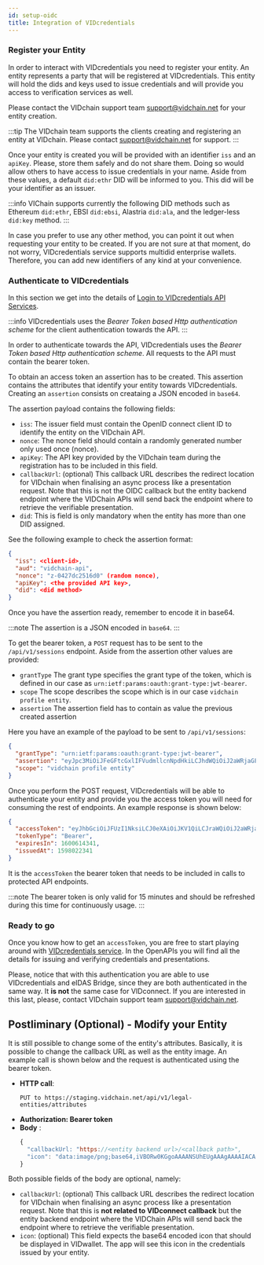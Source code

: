 ```yaml
---
id: setup-oidc
title: Integration of VIDcredentials
---
```


### Register your Entity

In order to interact with VIDcredentials you need to register your entity. An entity represents a party that will be registered at VIDcredentials. This entity will hold the dids and keys used to issue credentials and will provide you access to verification services as well.

Please contact the VIDchain support team [support@vidchain.net](mailto:support@vidchain.net) for your entity creation.

:::tip
The VIDchain team supports the clients creating and registering an entity at VIDchain. Please contact [support@vidchain.net](mailto:support@vidchain.net) for support.
:::

Once your entity is created you will be provided with an identifier `iss` and an `apiKey`. Please, store them safely and do not share them. Doing so would allow others to have access to issue credentials in your name. Aside from these values, a default `did:ethr` DID will be informed to you. This did will be your identifier as an issuer.

:::info
VIChain supports currently the following DID methods such as Ethereum `did:ethr`, EBSI `did:ebsi`, Alastria `did:ala`, and the ledger-less `did:key` method.
:::

In case you prefer to use any other method, you can point it out when requesting your entity to be created. If you are not sure at that moment, do not worry, VIDcredentials service supports multidid enterprise wallets. Therefore, you can add new identifiers of any kind at your convenience.

### Authenticate to VIDcredentials

In this section we get into the details of [Login to VIDcredentials API Services](https://docs.vidchain.net/vidcredentials-openapi/login-to-vi-dcredentials-api-services).

:::info
VIDcredentials uses the _Bearer Token based Http authentication scheme_ for the client authentication towards the API.
:::

In order to authenticate towards the API, VIDcredentials uses the _Bearer Token based Http authentication scheme_. All requests to the API must contain the bearer token.

To obtain an access token an assertion has to be created. This assertion contains the attributes that identify your entity towards VIDcredentials. Creating an `assertion` consists on creataing a JSON encoded in `base64`.

The assertion payload contains the following fields:

- `iss`: The issuer field must contain the OpenID connect client ID to identify the entity on the VIDchain API.
- `nonce`: The nonce field should contain a randomly generated number only used once (nonce).
- `apiKey`: The API key provided by the VIDchain team during the registration has to be included in this field.
- `callbackUrl`: (optional) This callback URL describes the redirect location for VIDchain when finalising an async process like a presentation request. Note that this is not the OIDC callback but the entity backend endpoint where the VIDChain APIs will send back the endpoint where to retrieve the verifiable presentation.
- `did`: This is field is only mandatory when the entity has more than one DID assigned.

See the following example to check the assertion format:

```json
{
  "iss": <client-id>,
  "aud": "vidchain-api",
  "nonce": "z-0427dc2516d0" (random nonce),
  "apiKey": <the provided API key>,
  "did": <did method>
}
```

Once you have the assertion ready, remember to encode it in base64.

:::note
The assertion is a JSON encoded in `base64`.
:::

To get the bearer token, a `POST` request has to be sent to the `/api/v1/sessions` endpoint. Aside from the assertion other values are provided:

- `grantType` The grant type specifies the grant type of the token, which is defined in our case as `urn:ietf:params:oauth:grant-type:jwt-bearer`.
- `scope` The scope describes the scope which is in our case `vidchain profile entity`.
- `assertion` The assertion field has to contain as value the previous created assertion

Here you have an example of the payload to be sent to `/api/v1/sessions`:

```json
{
  "grantType": "urn:ietf:params:oauth:grant-type:jwt-bearer",
  "assertion": "eyJpc3MiOiJFeGFtcGxlIFVudmllcnNpdHkiLCJhdWQiOiJ2aWRjaGFpbi1hcGkiLCJub25jZSI6InotMDQyN2RjMTIzNDU2IiwiYXBpS2V5IjoiMTExMTNkZWYtMjIyMi0zMzMzLTQ0NDQtMTIzNDU2Nzg5MCJ9",
  "scope": "vidchain profile entity"
}
```

Once you perform the POST request, VIDcredentials will be able to authenticate your entity and provide you the access token you will need for consuming the rest of endpoints. An example response is shown below:

```json
{
  "accessToken": "eyJhbGciOiJFUzI1NksiLCJ0eXAiOiJKV1QiLCJraWQiOiJ2aWRjaGFpbi1hcGkifQ.eyJzdWIiOiJFTlRJVFktTkFNRSIsImRpZCI6ImRpZDp2aWQ6MHg3OTc0ZGU2NTY4OEFiNTU0QWZENDk1NWMxMkYzQzk0MjdmM0E4QzFBIiwibm9uY2UiOiJ6LTA0MjdkYzI1MTZkMCIsImlhdCI6MTU5ODAyMjM0MSwiZXhwIjoxNjAwNjE0MzQxLCJhdWQiOiJ2aWRjaGFpbi1hcGkifQ.CbsJxbeMmZj8lS8k_-QH4zPLjvYcWjDDpZ7vrOGFq2R30ZSH4bCoZBz2Ra4LXYMkYjH_jPBikso667baudsI9w",
  "tokenType": "Bearer",
  "expiresIn": 1600614341,
  "issuedAt": 1598022341
}
```

It is the `accessToken` the bearer token that needs to be included in calls to protected API endpoints.

:::note
The bearer token is only valid for 15 minutes and should be refreshed during this time for continuously usage.
:::

### Ready to go

Once you know how to get an `accessToken`, you are free to start playing around with [VIDcredentials service](https://docs.vidchain.net/vidcredentials-openapi/introduction). In the OpenAPIs you will find all the details for issuing and verifying credentials and presentations.

Please, notice that with this authentication you are able to use VIDcredentials and eIDAS Bridge, since they are both authenticated in the same way. It **is not** the same case for VIDconnect. If you are interested in this last, please, contact VIDchain support team [support@vidchain.net](mailto:support@vidchain.net).

## Postliminary (Optional) - Modify your Entity

It is still possible to change some of the entity's attributes. Basically, it is possible to change the callback URL as well as the entity image. An example call is shown below and the request is authenticated using the bearer token.

- **HTTP call**:
  ```
  PUT to https://staging.vidchain.net/api/v1/legal-entities/attributes
  ```
- **Authorization: Bearer token**
- **Body** :
  ```javascript
  {
    "callbackUrl: "https://<entity backend url>/<callback path>",
    "icon": "data:image/png;base64,iVBORw0KGgoAAAANSUhEUgAAAgAAAAIACAIAAAB7GkOtAAABfmlDQ1......" //optional
  }
  ```

Both possible fields of the body are optional, namely:

- `callbackUrl`: (optional) This callback URL describes the redirect location for VIDchain when finalising an async process like a presentation request. Note that this is **not related to VIDconnect callback** but the entity backend endpoint where the VIDChain APIs will send back the endpoint where to retrieve the verifiable presentation.
- `icon`: (optional) This field expects the base64 encoded icon that should be displayed in VIDwallet. The app will see this icon in the credentials issued by your entity.

<!--

## 4. Define the contents of the Verifiable Credentials

Verifiable Credentials contain details about the user to which they are issued. Verifiable Credentials typically contain a number of key-value pairs that describe attributes, or claims, about an individual. While this will be automated shortly, we are creating the credentials schemes manually for now. Then, you will need to prepare the list of items to include in your credentials.`


## 5. Integrate your web application using our API reference

Get ready to integrate VIDChain API in your web application by checking our OpenAPI specification in the following URL: [https://api.vidchain.net/api/v1/api-docs/](https://api.vidchain.net/api/v1/api-docs/)

The following endpoints are available to interact with our API:

![openapi-services](../_media/openapi-services.jpg)

-->
